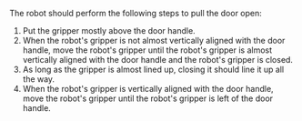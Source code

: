 The robot should perform the following steps to pull the door open:
1. Put the gripper mostly above the door handle.
2. When the robot's gripper is not almost vertically aligned with the door handle, move the robot's gripper until the robot's gripper is almost vertically aligned with the door handle and the robot's gripper is closed.
3. As long as the gripper is almost lined up, closing it should line it up all the way.
4. When the robot's gripper is vertically aligned with the door handle, move the robot's gripper until the robot's gripper is left of the door handle.